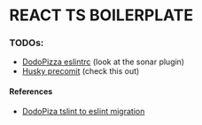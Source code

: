 # REACT TS BOILERPLATE

### TODOs:

* [DodoPizza eslintrc](https://gist.github.com/BoresXP/e404f16a0e153eeb6ce15ce06848f36e) (look at the sonar plugin)
* [Husky precomit](https://alexi_be3.hashnode.dev/adding-eslint-to-webpack-with-react-and-typescript-cjyeydqb6000x19s1nh0fei12) (check this out)

#### References

* [DodoPiza tslint to eslint migration](https://habr.com/ru/company/dodopizzadev/blog/473648/)
